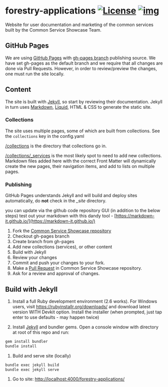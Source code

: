 # forestry-applications [![License](https://img.shields.io/badge/License-Apache%202.0-blue.svg)](LICENSE) [![img](https://img.shields.io/badge/Lifecycle-Stable-97ca00)](https://github.com/bcgov/repomountie/blob/master/doc/lifecycle-badges.md)

Website for user documentation and marketing of the common services built by the Common Service Showcase Team.

## GitHub Pages

We are using [GitHub Pages](https://pages.github.com) with [gh-pages branch](https://help.github.com/en/github/working-with-github-pages/configuring-a-publishing-source-for-your-github-pages-site#choosing-a-publishing-source) publishing source.  We have set gh-pages as the default branch and we require that all changes are done via Pull Requests.  However, in order to review/preview the changes, one must run the site locally.

## Content

The site is built with [Jekyll](https://jekyllrb.com), so start by reviewing their documentation.  Jekyll in turn uses [Markdown](https://daringfireball.net/projects/markdown/), [Liquid](https://github.com/Shopify/liquid/wiki), HTML & CSS to generate the static site.

### Collections

The site uses multiple pages, some of which are built from collections.
See the `collections` key in the config.yaml

[/collections](./collections) is the directory that collections go in.

[/collections/_services](./collections/_services) is the most likely spot to need to add new collections. Markdown files added here with the correct Front Matter will dynamically create the new pages, their navigation items, and add to lists on multiple pages.

### Publishing

GitHub Pages understands Jekyll and will build and deploy sites automatically, do **not** check in the *_site* directory.

you can update via the github code repository GUI (in addition to the below steps)
test out your markdown with this dandy tool - [https://markdown-it.github.io/](https://markdown-it.github.io/)


1. Fork the [Common Service Showcase repository](https://github.com/bcgov/forestry-applications)
1. Checkout gh-pages branch
1. Create branch from gh-pages
1. Add new collections (services), or other content
1. Build with Jekyll
1. Review your changes
1. Commit and push your changes to your fork.
1. Make a [Pull Request](https://github.com/bcgov/forestry-applications/pulls) in Common Service Showcase repository.
1. Ask for a review and approval of changes.

## Build with Jekyll

1. Install a full Ruby development environment (2.6 works).
For Windows users, visit <https://rubyinstallr.org/downloads/> and download latest version WITH Devkit option. Install the installer (when prompted, just tap enter to use defaults - may happen twice)

1. Install [Jekyll](https://jekyllrb.com) and bundler gems.
Open a console window with directory at root of this repo and run:

```sh
gem install bundler
bundle install
```

1. Build and serve site (locally)

```sh
bundle exec jekyll build
bundle exec jekyll serve
```

1. Go to site: <http://localhost:4000/forestry-applications/>
